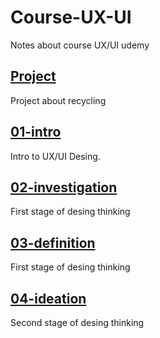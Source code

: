 # Course-UX-UI
Notes about course UX/UI udemy

## [Project](https://github.com/isaacdepool/Course-UX-UI/tree/main/Project)
Project about recycling

## [01-intro](https://github.com/isaacdepool/Course-UX-UI/tree/main/01-Intro)
Intro to UX/UI Desing.

## [02-investigation](https://github.com/isaacdepool/Course-UX-UI/tree/main/02-%20investigation)
First stage of desing thinking

## [03-definition](https://github.com/isaacdepool/Course-UX-UI/tree/main/03-definition)
First stage of desing thinking

## [04-ideation](https://github.com/isaacdepool/Course-UX-UI/tree/main/04-ideation)
Second stage of desing thinking
